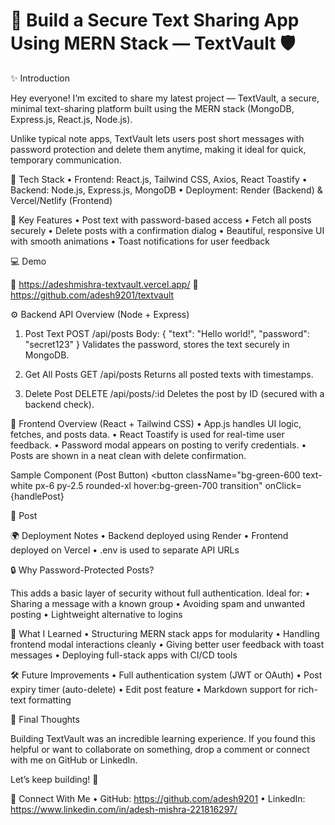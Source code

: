 <h1>🚀 Build a Secure Text Sharing App Using MERN Stack — TextVault 🛡️</h1>



✨ Introduction

Hey everyone! I’m excited to share my latest project — TextVault, a secure, minimal text-sharing platform built using the MERN stack (MongoDB, Express.js, React.js, Node.js).

Unlike typical note apps, TextVault lets users post short messages with password protection and delete them anytime, making it ideal for quick, temporary communication.  


🧩 Tech Stack
•	Frontend: React.js, Tailwind CSS, Axios, React Toastify
•	Backend: Node.js, Express.js, MongoDB
•	Deployment: Render (Backend) & Vercel/Netlify (Frontend)


🔐 Key Features
•	Post text with password-based access
•	Fetch all posts securely
•	Delete posts with a confirmation dialog
•	Beautiful, responsive UI with smooth animations
•	Toast notifications for user feedback


💻 Demo

🔗 https://adeshmishra-textvault.vercel.app/
💾 https://github.com/adesh9201/textvault


⚙️ Backend API Overview (Node + Express)
1. Post Text
POST /api/posts
Body: {
  "text": "Hello world!",
  "password": "secret123"
}
Validates the password, stores the text securely in MongoDB.

2. Get All Posts
GET /api/posts
Returns all posted texts with timestamps.

3. Delete Post
DELETE /api/posts/:id
Deletes the post by ID (secured with a backend check).


🎨 Frontend Overview (React + Tailwind CSS)
•	App.js handles UI logic, fetches, and posts data.
•	React Toastify is used for real-time user feedback.
•	Password modal appears on posting to verify credentials.
•	Posts are shown in a neat clean with delete confirmation.

Sample Component (Post Button)
<button
  className="bg-green-600 text-white px-6 py-2.5 rounded-xl hover:bg-green-700 transition"
  onClick={handlePost}
>
  🚀 Post
</button>


🌍 Deployment Notes
•	Backend deployed using Render
•	Frontend deployed on Vercel
•	.env is used to separate API URLs


🔒 Why Password-Protected Posts?

This adds a basic layer of security without full authentication. Ideal for:
•	Sharing a message with a known group
•	Avoiding spam and unwanted posting
•	Lightweight alternative to logins


📘 What I Learned
•	Structuring MERN stack apps for modularity
•	Handling frontend modal interactions cleanly
•	Giving better user feedback with toast messages
•	Deploying full-stack apps with CI/CD tools


🛠 Future Improvements
•	Full authentication system (JWT or OAuth)
•	Post expiry timer (auto-delete)
•	Edit post feature
•	Markdown support for rich-text formatting


🙌 Final Thoughts

Building TextVault was an incredible learning experience. If you found this helpful or want to collaborate on something, drop a comment or connect with me on GitHub or LinkedIn.

Let’s keep building! 💪


🔗 Connect With Me
•	GitHub: https://github.com/adesh9201
•	LinkedIn: https://www.linkedin.com/in/adesh-mishra-221816297/